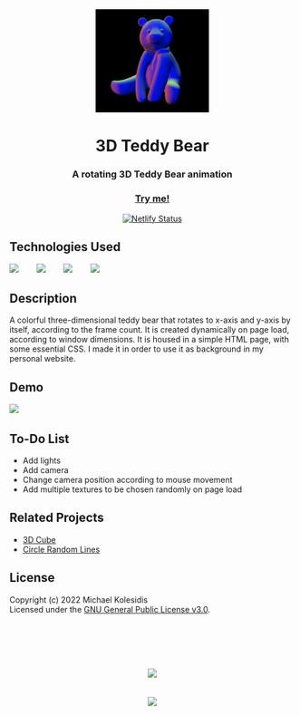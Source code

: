 <div align="center">
  <img src="./assets/screenshot-01.png" width="200px">
  <h1>3D Teddy Bear</h1>
  
  <h3>A rotating 3D Teddy Bear animation</h3>

  <a href="https://3d-teddy-bear.netlify.app/"><h3>Try me!</h3></a>

[![Netlify Status](https://api.netlify.com/api/v1/badges/d016f5d6-1447-48c9-bdd1-a0704dc2b5cd/deploy-status)](https://app.netlify.com/sites/3d-teddy-bear/deploys)

</div>
  
  

## Technologies Used

<a href="https://p5js.org/"><img src="https://github.com/michaelkolesidis/tech-icons/blob/main/icons/p5js/p5js.svg" height="50px"/></a>
&nbsp;&nbsp;&nbsp;&nbsp;&nbsp;&nbsp;
<a href="https://en.wikipedia.org/wiki/JavaScript"><img src="https://github.com/michaelkolesidis/tech-icons/blob/main/icons/javascript/javascript-original.svg" height="50px" /></a>
&nbsp;&nbsp;&nbsp;&nbsp;&nbsp;&nbsp;
<a href="https://en.wikipedia.org/wiki/CSS"><img src="https://github.com/michaelkolesidis/tech-icons/blob/main/icons/css3/css3-plain.svg" height="50px" /></a>
&nbsp;&nbsp;&nbsp;&nbsp;&nbsp;&nbsp;
<img src="https://github.com/michaelkolesidis/tech-icons/blob/main/icons/html5/html5-plain.svg" height="50px" />
&nbsp;&nbsp;&nbsp;&nbsp;&nbsp;&nbsp;



## Description

<p>A colorful three-dimensional teddy bear that rotates to x-axis and y-axis by itself, according to the frame count. It is created dynamically on page load, according to window dimensions. It is housed in a simple HTML page, with some essential CSS. I made it in order to use it as background in my personal website.</p>



## Demo

<img src="./assets/3d-teddy-bear.gif" width="350px">



## To-Do List
- Add lights
- Add camera
- Change camera position according to mouse movement
- Add multiple textures to be chosen randomly on page load



## Related Projects

- [3D Cube](https://github.com/michaelkolesidis/3d-cube)
- [Circle Random Lines](https://github.com/michaelkolesidis/circle-random-lines)



## License

Copyright (c) 2022 Michael Kolesidis<br>
Licensed under the [GNU General Public License v3.0](https://github.com/michaelkolesidis/webproject-script/blob/main/LICENSE).



<br>
<br>



[//]: # (Free Software)
<div align="center">
  <br>
  <br>

  <a href="https://github.com/michaelkolesidis/made-with-linux" target="_blank"><img src="https://upload.wikimedia.org/wikipedia/commons/thumb/f/f9/Made_with_Linux.png/240px-Made_with_Linux.png"></a>
</div>
<br>                                                      
<div align="center">
  <a href="https://endsoftwarepatents.org/innovating-without-patents"><img style="height: 90px;" src="https://static.fsf.org/nosvn/esp/logos/innovating-without-patents.svg"></a>
</div>

